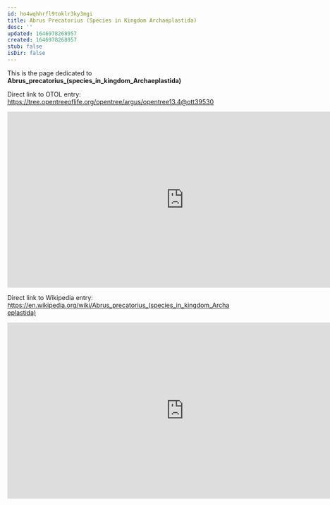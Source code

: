 ```yaml
---
id: ho4wqhhrfl9toklr3ky3mgi
title: Abrus Precatorius (Species in Kingdom Archaeplastida)
desc: ''
updated: 1646978268957
created: 1646978268957
stub: false
isDir: false
---
```

This is the page dedicated to **Abrus_precatorius_(species_in_kingdom_Archaeplastida)**


Direct link to OTOL entry: https://tree.opentreeoflife.org/opentree/argus/opentree13.4@ott39530



<html>
    <body>
    <iframe src="https://tree.opentreeoflife.org/opentree/argus/opentree13.4@ott39530"
    width="800" height="400" frameborder="0" allowfullscreen> </iframe>
    </body>
</html>
    


Direct link to Wikipedia entry: https://en.wikipedia.org/wiki/Abrus_precatorius_(species_in_kingdom_Archaeplastida)



<html>
    <body>
    <iframe src="https://en.wikipedia.org/wiki/Abrus_precatorius_(species_in_kingdom_Archaeplastida)"
    width="800" height="400" frameborder="0" allowfullscreen> </iframe>
    </body>
</html>
    
